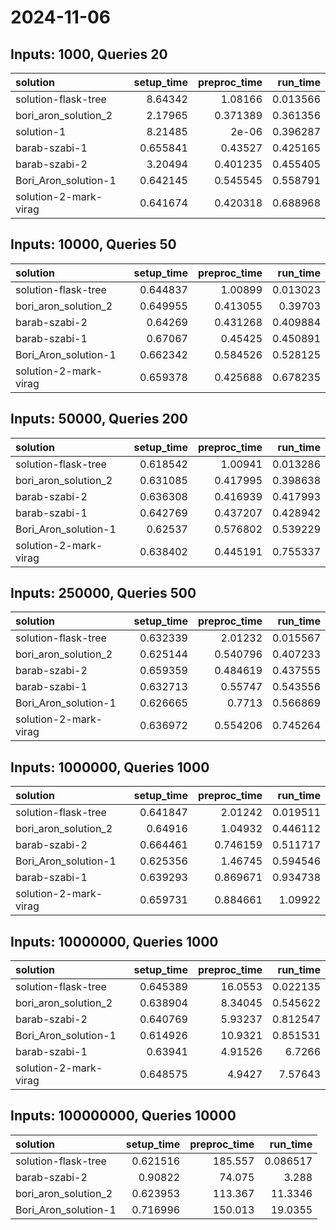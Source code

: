 # 2024-11-06

## Inputs: 1000, Queries 20

| solution              |   setup_time |   preproc_time |   run_time |
|:----------------------|-------------:|---------------:|-----------:|
| solution-flask-tree   |     8.64342  |       1.08166  |   0.013566 |
| bori_aron_solution_2  |     2.17965  |       0.371389 |   0.361356 |
| solution-1            |     8.21485  |       2e-06    |   0.396287 |
| barab-szabi-1         |     0.655841 |       0.43527  |   0.425165 |
| barab-szabi-2         |     3.20494  |       0.401235 |   0.455405 |
| Bori_Aron_solution-1  |     0.642145 |       0.545545 |   0.558791 |
| solution-2-mark-virag |     0.641674 |       0.420318 |   0.688968 |

## Inputs: 10000, Queries 50

| solution              |   setup_time |   preproc_time |   run_time |
|:----------------------|-------------:|---------------:|-----------:|
| solution-flask-tree   |     0.644837 |       1.00899  |   0.013023 |
| bori_aron_solution_2  |     0.649955 |       0.413055 |   0.39703  |
| barab-szabi-2         |     0.64269  |       0.431268 |   0.409884 |
| barab-szabi-1         |     0.67067  |       0.45425  |   0.450891 |
| Bori_Aron_solution-1  |     0.662342 |       0.584526 |   0.528125 |
| solution-2-mark-virag |     0.659378 |       0.425688 |   0.678235 |

## Inputs: 50000, Queries 200

| solution              |   setup_time |   preproc_time |   run_time |
|:----------------------|-------------:|---------------:|-----------:|
| solution-flask-tree   |     0.618542 |       1.00941  |   0.013286 |
| bori_aron_solution_2  |     0.631085 |       0.417995 |   0.398638 |
| barab-szabi-2         |     0.636308 |       0.416939 |   0.417993 |
| barab-szabi-1         |     0.642769 |       0.437207 |   0.428942 |
| Bori_Aron_solution-1  |     0.62537  |       0.576802 |   0.539229 |
| solution-2-mark-virag |     0.638402 |       0.445191 |   0.755337 |

## Inputs: 250000, Queries 500

| solution              |   setup_time |   preproc_time |   run_time |
|:----------------------|-------------:|---------------:|-----------:|
| solution-flask-tree   |     0.632339 |       2.01232  |   0.015567 |
| bori_aron_solution_2  |     0.625144 |       0.540796 |   0.407233 |
| barab-szabi-2         |     0.659359 |       0.484619 |   0.437555 |
| barab-szabi-1         |     0.632713 |       0.55747  |   0.543556 |
| Bori_Aron_solution-1  |     0.626665 |       0.7713   |   0.566869 |
| solution-2-mark-virag |     0.636972 |       0.554206 |   0.745264 |

## Inputs: 1000000, Queries 1000

| solution              |   setup_time |   preproc_time |   run_time |
|:----------------------|-------------:|---------------:|-----------:|
| solution-flask-tree   |     0.641847 |       2.01242  |   0.019511 |
| bori_aron_solution_2  |     0.64916  |       1.04932  |   0.446112 |
| barab-szabi-2         |     0.664461 |       0.746159 |   0.511717 |
| Bori_Aron_solution-1  |     0.625356 |       1.46745  |   0.594546 |
| barab-szabi-1         |     0.639293 |       0.869671 |   0.934738 |
| solution-2-mark-virag |     0.659731 |       0.884661 |   1.09922  |

## Inputs: 10000000, Queries 1000

| solution              |   setup_time |   preproc_time |   run_time |
|:----------------------|-------------:|---------------:|-----------:|
| solution-flask-tree   |     0.645389 |       16.0553  |   0.022135 |
| bori_aron_solution_2  |     0.638904 |        8.34045 |   0.545622 |
| barab-szabi-2         |     0.640769 |        5.93237 |   0.812547 |
| Bori_Aron_solution-1  |     0.614926 |       10.9321  |   0.851531 |
| barab-szabi-1         |     0.63941  |        4.91526 |   6.7266   |
| solution-2-mark-virag |     0.648575 |        4.9427  |   7.57643  |

## Inputs: 100000000, Queries 10000

| solution             |   setup_time |   preproc_time |   run_time |
|:---------------------|-------------:|---------------:|-----------:|
| solution-flask-tree  |     0.621516 |        185.557 |   0.086517 |
| barab-szabi-2        |     0.90822  |         74.075 |   3.288    |
| bori_aron_solution_2 |     0.623953 |        113.367 |  11.3346   |
| Bori_Aron_solution-1 |     0.716996 |        150.013 |  19.0355   |